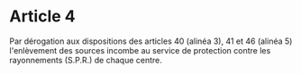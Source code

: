# Article 4

Par dérogation aux dispositions des articles 40 (alinéa 3), 41 et 46 (alinéa 5) l'enlèvement des sources incombe au service de protection contre les rayonnements (S.P.R.) de chaque centre.
